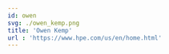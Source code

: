 ```yaml
---
id: owen
svg: ./owen_kemp.png
title: 'Owen Kemp'
url : 'https://www.hpe.com/us/en/home.html'
---
```



